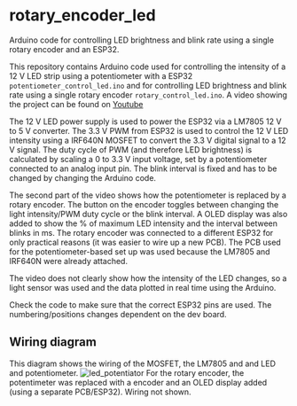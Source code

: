 # rotary_encoder_led
Arduino code for controlling LED brightness and blink rate using a single rotary encoder and an ESP32.

This repository contains Arduino code used for controlling the intensity of a 12 V LED strip using a potentiometer with a ESP32 `potentiometer_control_led.ino` and for controlling LED brightness and blink rate using a single rotary encoder `rotary_control_led.ino`. A video showing the project can be found on [Youtube](https://youtu.be/zEA_s_bB1kk)

The 12 V LED power supply is used to power the ESP32 via a LM7805 12 V to 5 V  converter.  The 3.3 V PWM from ESP32 is used to control the 12 V  LED intensity using a IRF640N MOSFET to convert the 3.3 V digital signal to a 12 V signal. The duty cycle of PWM (and therefore LED brightness) is calculated by scaling a 0 to 3.3 V input voltage, set by a potentiometer connected to an analog input pin. The blink interval is fixed and has to be changed by changing the Arduino code.

The second part of the video shows how the potentiometer is replaced by a rotary encoder. The button on the encoder toggles between changing the light intensity/PWM duty cycle or the blink interval. A OLED display was also added to show the % of maximum LED intensity and the interval between blinks in ms. The rotary encoder was connected to a different ESP32 for only practical reasons (it was easier to wire up a new PCB). The PCB used for the potentiometer-based set up was used because the LM7805 and IRF640N were already attached. 

The video does not clearly show how the intensity of the LED changes, so a light sensor was used and the data plotted in real time using the Arduino. 

Check the code to make sure that the correct ESP32 pins are used. The numbering/positions changes dependent on the dev board.

## Wiring diagram
This diagram shows the wiring of the MOSFET, the LM7805 and and LED and potentiometer. 
![led_potentiator](https://github.com/damianjwilliams/rotary_encoder_led/assets/18335331/944aa6c2-b80e-4f73-ac20-4f8af39d71f0)
For the rotary encoder, the potentimeter was replaced with a encoder and an OLED display added (using a separate PCB/ESP32). Wiring not shown. 


